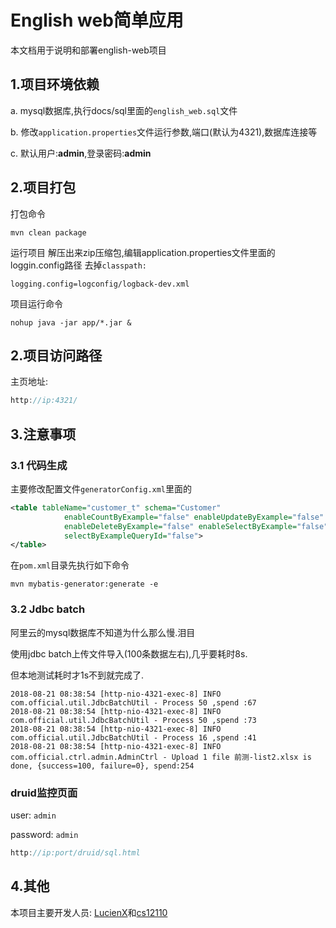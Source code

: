 # English web简单应用

本文档用于说明和部署english-web项目


## 1.项目环境依赖

a. mysql数据库,执行docs/sql里面的`english_web.sql`文件

b. 修改`application.properties`文件运行参数,端口(默认为4321),数据库连接等

c. 默认用户:**admin**,登录密码:**admin**



## 2.项目打包

打包命令

```shell
mvn clean package
```

运行项目
解压出来zip压缩包,编辑application.properties文件里面的loggin.config路径
去掉`classpath:`

```properties
logging.config=logconfig/logback-dev.xml
```

项目运行命令

```shell
nohup java -jar app/*.jar &
```



## 2.项目访问路径

主页地址:
```js
http://ip:4321/
```


## 3.注意事项

### 3.1 代码生成

主要修改配置文件`generatorConfig.xml`里面的

```xml
<table tableName="customer_t" schema="Customer"
			enableCountByExample="false" enableUpdateByExample="false"
			enableDeleteByExample="false" enableSelectByExample="false"
			selectByExampleQueryId="false">
</table>
```

在`pom.xml`目录先执行如下命令

```shell
mvn mybatis-generator:generate -e
```

### 3.2 Jdbc batch

阿里云的mysql数据库不知道为什么那么慢.泪目

使用jdbc batch上传文件导入(100条数据左右),几乎要耗时8s.

但本地测试耗时才1s不到就完成了.

```
2018-08-21 08:38:54 [http-nio-4321-exec-8] INFO  com.official.util.JdbcBatchUtil - Process 50 ,spend :67
2018-08-21 08:38:54 [http-nio-4321-exec-8] INFO  com.official.util.JdbcBatchUtil - Process 50 ,spend :73
2018-08-21 08:38:54 [http-nio-4321-exec-8] INFO  com.official.util.JdbcBatchUtil - Process 16 ,spend :41
2018-08-21 08:38:54 [http-nio-4321-exec-8] INFO  com.official.ctrl.admin.AdminCtrl - Upload 1 file 前测-list2.xlsx is done, {success=100, failure=0}, spend:254 

```

### druid监控页面

user: `admin`

password: `admin`

```js
http://ip:port/druid/sql.html
```

## 4.其他

本项目主要开发人员: [LucienX](https://github.com/LucienX)和[cs12110](https://github.com/cs12110)
